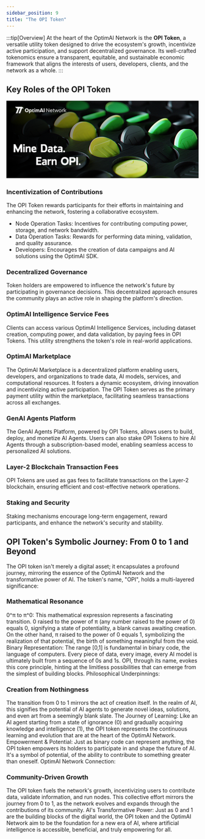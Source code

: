 ```yaml
---
sidebar_position: 9
title: "The OPI Token"
---
```


:::tip[Overview]
At the heart of the OptimAI Network is the **OPI Token**, a versatile utility token designed to drive the ecosystem's growth, incentivize active participation, and support decentralized governance. Its well-crafted tokenomics ensure a transparent, equitable, and sustainable economic framework that aligns the interests of users, developers, clients, and the network as a whole.
:::

## Key Roles of the OPI Token
![OPI Token](./assets/images/opi-token.jpg)
### Incentivization of Contributions
The OPI Token rewards participants for their efforts in maintaining and enhancing the network, fostering a collaborative ecosystem.

- Node Operation Tasks: Incentives for contributing computing power, storage, and network bandwidth.
- Data Operation Tasks: Rewards for performing data mining, validation, and quality assurance.
- Developers: Encourages the creation of data campaigns and AI solutions using the OptimAI SDK.

### Decentralized Governance
Token holders are empowered to influence the network's future by participating in governance decisions. This decentralized approach ensures the community plays an active role in shaping the platform's direction.

### OptimAI Intelligence Service Fees
Clients can access various OptimAI Intelligence Services, including dataset creation, computing power, and data validation, by paying fees in OPI Tokens. This utility strengthens the token's role in real-world applications.

### OptimAI Marketplace
The OptimAI Marketplace is a decentralized platform enabling users, developers, and organizations to trade data, AI models, services, and computational resources. It fosters a dynamic ecosystem, driving innovation and incentivizing active participation. The OPI Token serves as the primary payment utility within the marketplace, facilitating seamless transactions across all exchanges.

### GenAI Agents Platform
The GenAI Agents Platform, powered by OPI Tokens, allows users to build, deploy, and monetize AI Agents. Users can also stake OPI Tokens to hire AI Agents through a subscription-based model, enabling seamless access to personalized AI solutions.

### Layer-2 Blockchain Transaction Fees
OPI Tokens are used as gas fees to facilitate transactions on the Layer-2 blockchain, ensuring efficient and cost-effective network operations.

### Staking and Security
Staking mechanisms encourage long-term engagement, reward participants, and enhance the network's security and stability.

## OPI Token's Symbolic Journey: From 0 to 1 and Beyond
The OPI token isn't merely a digital asset; it encapsulates a profound journey, mirroring the essence of the OptimAI Network and the transformative power of AI. The token's name, "OPI", holds a multi-layered significance:

### Mathematical Resonance
0^π to π^0: This mathematical expression represents a fascinating transition. 0 raised to the power of π (any number raised to the power of 0) equals 0, signifying a state of potentiality, a blank canvas awaiting creation. On the other hand, π raised to the power of 0 equals 1, symbolizing the realization of that potential, the birth of something meaningful from the void. Binary Representation: The range [0,1] is fundamental in binary code, the language of computers. Every piece of data, every image, every AI model is ultimately built from a sequence of 0s and 1s. OPI, through its name, evokes this core principle, hinting at the limitless possibilities that can emerge from the simplest of building blocks. Philosophical Underpinnings:

### Creation from Nothingness
The transition from 0 to 1 mirrors the act of creation itself. In the realm of AI, this signifies the potential of AI agents to generate novel ideas, solutions, and even art from a seemingly blank slate. The Journey of Learning: Like an AI agent starting from a state of ignorance (0) and gradually acquiring knowledge and intelligence (1), the OPI token represents the continuous learning and evolution that are at the heart of the OptimAI Network. Empowerment & Potential: Just as binary code can represent anything, the OPI token empowers its holders to participate in and shape the future of AI. It's a symbol of potential, of the ability to contribute to something greater than oneself. OptimAI Network Connection:

### Community-Driven Growth
The OPI token fuels the network's growth, incentivizing users to contribute data, validate information, and run nodes. This collective effort mirrors the journey from 0 to 1, as the network evolves and expands through the contributions of its community. AI's Transformative Power: Just as 0 and 1 are the building blocks of the digital world, the OPI token and the OptimAI Network aim to be the foundation for a new era of AI, where artificial intelligence is accessible, beneficial, and truly empowering for all.